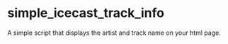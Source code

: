 # simple_icecast_track_info
A simple script that displays the artist and track name on your html page.
